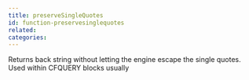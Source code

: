 ```yaml
---
title: preserveSingleQuotes
id: function-preservesinglequotes
related:
categories:
---
```


Returns back string without letting the engine escape the single quotes. Used within CFQUERY blocks usually